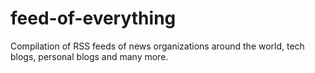 # feed-of-everything
Compilation of RSS feeds of news organizations around the world, tech blogs, personal blogs and many more.
